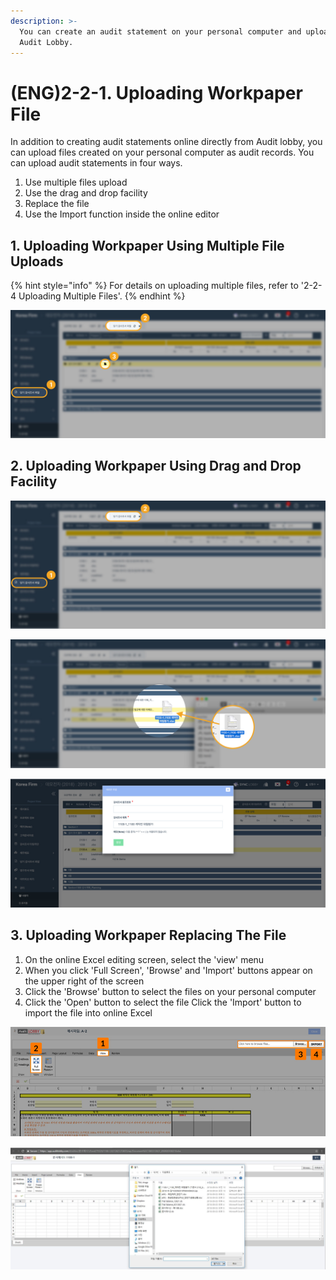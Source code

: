 ```yaml
---
description: >-
  You can create an audit statement on your personal computer and upload it to
  Audit Lobby.
---
```


# \(ENG\)2-2-1. Uploading Workpaper File

In addition to creating audit statements online directly from Audit lobby, you can upload files created on your personal computer as audit records. You can upload audit statements in four ways.

1. Use multiple files upload
2. Use the drag and drop facility
3. Replace the file
4. Use the Import function inside the online editor

## 1.  Uploading Workpaper Using Multiple File Uploads

{% hint style="info" %}
For details on uploading multiple files, refer to '2-2-4 Uploading Multiple Files'. 
{% endhint %}

![](../../../../.gitbook/assets/2-2-1-create_file_new_file_1.jpg)

## 2. Uploading Workpaper Using Drag and Drop Facility

![](../../../../.gitbook/assets/2-2-2-upload_file_drag_drop_1.jpg)

![](../../../../.gitbook/assets/2-2-2-upload_file_drag_drop_2.jpg)

![&#xB04C;&#xC5B4;&#xB2E4; &#xB193;&#xC740; &#xAC10;&#xC0AC;&#xC870;&#xC11C;&#xC758; &#xCC38;&#xC870;&#xBC88;&#xD638;&#xB97C; &#xC124;&#xC815;&#xD569;&#xB2C8;&#xB2E4;. ](../../../../.gitbook/assets/2-2-2-upload_file_drag_drop_3-1.jpg)

## 3. Uploading Workpaper Replacing The File

1. On the online Excel editing screen, select the 'view' menu
2. When you click 'Full Screen', 'Browse' and 'Import' buttons appear on the upper right of the screen
3. Click the 'Browse' button to select the files on your personal computer
4. Click the 'Open' button to select the file Click the 'Import' button to import the file into online Excel

  

![](../../../../.gitbook/assets/for-userguide_devexpress-replace-file_for-web.jpg)

![](../../../../.gitbook/assets/image-118.png)

